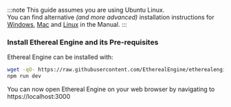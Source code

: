 :::note
This guide assumes you are using Ubuntu Linux.  
You can find alternative _(and more advanced)_ installation instructions for [Windows](/manual/host/installation/windowsWSL), [Mac](/manual/host/installation/macOSX) and [Linux](/manual/host/installation/intro) in the Manual.
:::

### Install Ethereal Engine and its Pre-requisites
Ethereal Engine can be installed with:
<!-- TODO: Fix this link once the PR is merged -->
```bash
wget -qO- https://raw.githubusercontent.com/EtherealEngine/etherealengine/install.sh | bash -i
npm run dev
```
You can now open Ethereal Engine on your web browser by navigating to https://localhost:3000 
